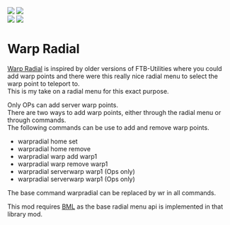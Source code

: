 [![](https://img.shields.io/endpoint?url=https%3A%2F%2Fcurseforge-badge-shields-io-caaw7pcenm0t.runkit.sh%2Fdownloads%3FprojectId%3D375446%26mode%3Dfull)](https://minecraft.curseforge.com/projects/warp-radial)
[![](https://img.shields.io/endpoint?url=https%3A%2F%2Fcurseforge-badge-shields-io-caaw7pcenm0t.runkit.sh%2Fversions%3FprojectId%3D375446)](https://minecraft.curseforge.com/projects/warp-radial)   
[![](https://img.shields.io/endpoint?url=https%3A%2F%2Fmodrinth-badge-shields-io-s1co4c2czdpy.runkit.sh/%2Fdownloads%3FprojectId%3DKZhrfAvS%26mode%3Dfull)](https://modrinth.com/mod/warp-radial)
[![](https://img.shields.io/endpoint?url=https%3A%2F%2Fmodrinth-badge-shields-io-s1co4c2czdpy.runkit.sh%2Fversions%3FprojectId%3DKZhrfAvS)](https://modrinth.com/mod/warp-radial)
# Warp Radial
[Warp Radial](https://www.curseforge.com/minecraft/mc-mods/warp-radial) is inspired by older versions of FTB-Utilities where you could add warp points and there were this really nice radial menu to select the warp point to teleport to.  
This is my take on a radial menu for this exact purpose.

Only OPs can add server warp points.  
There are two ways to add warp points, either through the radial menu or through commands.  
The following commands can be use to add and remove warp points.
- warpradial home set
- warpradial home remove
- warpradial warp add warp1
- warpradial warp remove warp1
- warpradial serverwarp warp1 (Ops only)
- warpradial serverwarp warp1 (Ops only)

The base command warpradial can be replaced by wr in all commands.

This mod requires [BML](https://github.com/Crimix/bml) as the base radial menu api is implemented in that library mod.  
